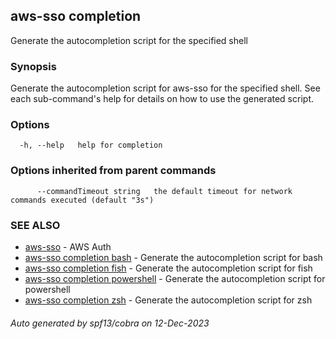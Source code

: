 ## aws-sso completion

Generate the autocompletion script for the specified shell

### Synopsis

Generate the autocompletion script for aws-sso for the specified shell.
See each sub-command's help for details on how to use the generated script.


### Options

```
  -h, --help   help for completion
```

### Options inherited from parent commands

```
      --commandTimeout string   the default timeout for network commands executed (default "3s")
```

### SEE ALSO

* [aws-sso](aws-sso.md)	 - AWS Auth
* [aws-sso completion bash](aws-sso_completion_bash.md)	 - Generate the autocompletion script for bash
* [aws-sso completion fish](aws-sso_completion_fish.md)	 - Generate the autocompletion script for fish
* [aws-sso completion powershell](aws-sso_completion_powershell.md)	 - Generate the autocompletion script for powershell
* [aws-sso completion zsh](aws-sso_completion_zsh.md)	 - Generate the autocompletion script for zsh

###### Auto generated by spf13/cobra on 12-Dec-2023
